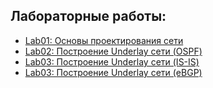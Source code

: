 ## Лабораторные работы:
- [Lab01: Основы проектирования сети](https://github.com/gadzhikuliev/otus_design_of_data_center_networks/tree/main/labs/lab01)
- [Lab02: Построение Underlay сети (OSPF)](https://github.com/gadzhikuliev/otus_design_of_data_center_networks/tree/main/labs/lab02)
- [Lab03: Построение Underlay сети (IS-IS)](https://github.com/gadzhikuliev/otus_design_of_data_center_networks/tree/main/labs/lab03)
- [Lab03: Построение Underlay сети (eBGP)](https://github.com/gadzhikuliev/otus_design_of_data_center_networks/tree/main/labs/lab04)